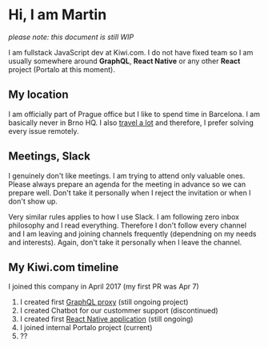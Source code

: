# Hi, I am Martin

_please note: this document is still WIP_

I am fullstack JavaScript dev at Kiwi.com. I do not have fixed team so I am usually somewhere around **GraphQL**, **React Native** or any other **React** project (Portalo at this moment).

## My location

I am officially part of Prague office but I like to spend time in Barcelona. I am basically never in Brno HQ. I also [travel a lot](https://nomadlist.com/@mrtnzlml) and therefore, I prefer solving every issue remotely.

## Meetings, Slack

I genuinely don't like meetings. I am trying to attend only valuable ones. Please always prepare an agenda for the meeting in advance so we can prepare well. Don't take it personally when I reject the invitation or when I don't show up.

Very similar rules applies to how I use Slack. I am following zero inbox philosophy and I read everything. Therefore I don't follow every channel and I am leaving and joining channels frequently (dependning on my needs and interests). Again, don't take it personally when I leave the channel.

## My Kiwi.com timeline

I joined this company in April 2017 (my first PR was Apr 7)

1. I created first [GraphQL proxy](https://github.com/kiwicom/graphql) (still ongoing project)
2. I created Chatbot for our custommer support (discontinued)
3. I created first [React Native application](https://github.com/kiwicom/mobile) (still ongoing)
4. I joined internal Portalo project (current)
5. ??
